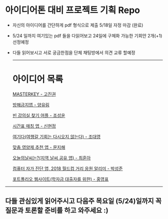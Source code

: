 # 아이디어톤 대비 프로젝트 기획 Repo

* 자신의 아이디어를 간단하게 pdf 형식으로 제출 5/18일 자정 마감 (완료)

* 5/24 일까지 여기있는 pdf 들을 다읽어보고 24일에 구체화 가능한 기회안 2개(+1)선정예정

* 다들 읽어보시고 서로 궁금한점을 단체 채팅방에서 의견 교류 할예정

  ---

  # 아이디어 목록

  [MASTERKEY - 고진권](https://github.com/LikeLionSMU/ProjectPlan/blob/master/MASTER%20KEY-%EA%B3%A0%EC%A7%84%EA%B6%8C.pdf)

  [방해금지앱 - 양유림](https://github.com/LikeLionSMU/ProjectPlan/blob/master/%EB%B0%A9%ED%95%B4%EA%B8%88%EC%A7%80%EC%95%B1-%EC%96%91%EC%9C%A0%EB%A6%BC.pdf)

  [빈 강의실 찾기 어플 - 조성윤](https://github.com/LikeLionSMU/ProjectPlan/blob/master/%EB%B0%A9%ED%95%B4%EA%B8%88%EC%A7%80%EC%95%B1-%EC%96%91%EC%9C%A0%EB%A6%BC.pdf)

  [시간표 매칭 앱 - 신현정](https://github.com/LikeLionSMU/ProjectPlan/blob/master/%EC%8B%9C%EA%B0%84%ED%91%9C%EB%A7%A4%EC%B9%AD%EC%95%B1-%EC%8B%A0%ED%98%84%EC%A0%95.pdf)

  [여기다(여행갈 기회는 다시오지 않는다) -  조대영](https://github.com/LikeLionSMU/ProjectPlan/blob/master/%EC%97%AC%EA%B8%B0%EB%8B%A4-%EC%A1%B0%EB%8C%80%EC%98%81.pdf)

  [맞춤 영양제 추천 앱 - 문지해](https://github.com/LikeLionSMU/ProjectPlan/blob/master/%EC%98%81%EC%96%91%EC%A0%9C%20%EC%B6%94%EC%B2%9C%20%EC%95%B1-%EB%AC%B8%EC%A7%80%ED%95%B4pdf.pdf)

  [오늘의날씨는?(지역 날씨 공유 앱) - 최훈아](https://github.com/LikeLionSMU/ProjectPlan/blob/master/%EC%98%A4%EB%8A%98%EB%82%A0%EC%94%A8%EB%8A%94%3F-%EC%B5%9C%ED%9B%88%EC%95%84.pdf)

  [컴퓨터 자가 진단 앱, 2018 월드컵 거리 응원 알리미 - 박성준](https://github.com/LikeLionSMU/ProjectPlan/blob/master/%EC%BB%B4%ED%93%A8%ED%84%B0%EA%B3%A0%EC%9E%A5%EC%95%8C%EB%A6%BC%EC%95%B1%2C%EC%9B%94%EB%93%9C%EC%BB%B5%EA%B1%B0%EB%A6%AC%EC%9D%91%EC%9B%90%EC%95%88%EB%82%B4%EC%95%B1-%EB%B0%95%EC%84%B1%EC%A4%80.pdf)

  [포트폴리오 웹사이트(학자금 대출자를 위한) - 홍영표](https://github.com/LikeLionSMU/ProjectPlan/blob/master/%ED%8F%AC%ED%8A%B8%ED%8F%B4%EB%A6%AC%EC%98%A4%EC%9B%B9%EC%82%AC%EC%9D%B4%ED%8A%B8(%ED%95%99%EC%9E%90%EA%B8%88%EB%8C%80%EC%B6%9C%EC%9E%90%EB%A5%BC%EC%9C%84%ED%95%9C)-%ED%99%8D%EC%98%81%ED%91%9C.pdf)

---

## 다들 관심있게 읽어주시고 다음주 목요일 (5/24)일까지 꼭 질문과 토론할 준비를 하고 와주세요 :)

